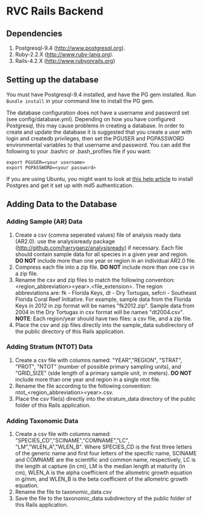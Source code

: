 # RVC Rails Backend

## Dependencies
1. Postgresql-9.4 (http://www.postgresql.org).
2. Ruby-2.2.X (http://www.ruby-lang.org).
3. Rails-4.2.X (http://www.rubyonrails.org)

## Setting up the database
You must have Postgresql-9.4 installed, and have the PG gem installed.
Run ```Bundle install``` in your command line to install the PG gem.

The database configuration does not have a username and password set (see config/database.yml).
Depending on how you have configured Postgresql, this may cause problems in creating a
database. In order to create and update the database it is suggested that you
create a user with login and createdb privileges, then set the PGUSER and PGPASSWORD
environmental variables to that username and password. You can add the following
to your .bashrc or .bash\_profiles file if you want:
```
export PGUSER=<your username>
export PGPASSWORD=<your password>
```
If you are using Ubuntu, you might want to look at
<a href="https://help.ubuntu.com/community/PostgreSQL">this help article</a> to
install Postgres and get it set up with md5 authentication.

## Adding Data to the Database

### Adding Sample (AR) Data
1. Create a csv (comma seperated values) file of analysis ready data (AR2.0).
use the analysisready package (http://github.com/harryganz/analysisready) if necessary.
Each file should contain sample data for all species in a given year and region.
**DO NOT** include more than one year or region in an individual AR2.0 file.
2. Compress each file into a zip file. **DO NOT** include more than one csv
in a zip file.
3. Rename the csv and zip files to match the following convention:
&lt;region\_abbreviation&gt;&lt;year&gt;.&lt;file\_extension&gt;. The region abbreviations are:
fk - Florida Keys, dt - Dry Tortugas, sefcri - Southeast Florida Coral Reef
Initiative. For example, sample data from the Florida Keys in 2012 in zip format
will be names "fk2012.zip". Sample data from 2004 in the Dry Tortugas in csv
format will be names "dt2004.csv". **NOTE**: Each region/year should have two files:
a csv file, and a zip file.
4. Place the csv and zip files directly into the sample\_data subdirectory of the
public directory of this Rails application.

### Adding Stratum (NTOT) Data
1. Create a csv file with columns named: "YEAR","REGION", "STRAT", "PROT", "NTOT" (number of possible primary sampling units), and "GRID\_SIZE" (side length of a primary sample unit,
in meters). **DO NOT** include more than one year and region in a single ntot file.
2. Rename the file according to the following convention:
ntot\_&lt;region\_abbreviation&gt;&lt;year&gt;.csv.
3. Place the csv file(s) directly into the stratum\_data directory of the public
folder of this Rails application.

### Adding Taxonomic Data
1. Create a csv file with columns named: "SPECIES\_CD","SCINAME","COMNAME","LC",
"LM","WLEN\_A","WLEN\_B". Where SPECIES\_CD is the first three letters of the
generic name and first four letters of the specific name, SCINAME and COMNAME are
the scientific and common name, respectively, LC is the length at capture (in cm),
LM is the median length at maturity (in cm), WLEN\_A is the alpha coefficient of
the allometric growth equation in g/mm, and WLEN\_B is the beta coefficient of the
allometric growth equation.
2. Rename the file to taxonomic\_data.csv
3. Save the file to the taxonomic\_data subdirectory of the public folder of this
Rails application.
